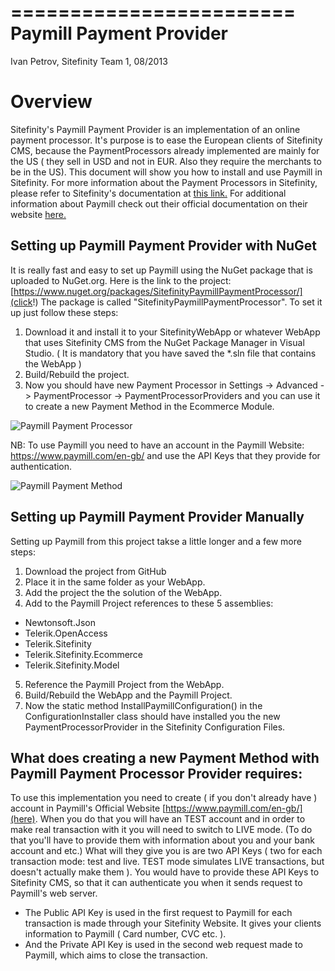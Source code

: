 ========================
Paymill Payment Provider
========================

Ivan Petrov, Sitefinity Team 1, 08/2013

# Overview
Sitefinity's Paymill Payment Provider is an implementation of an online payment processor. It's purpose is to ease the European clients of Sitefinity CMS, because the PaymentProcessors already implemented are mainly for the US ( they sell in USD and not in EUR. Also they require the merchants to be in the US). This document will show you how to install and use Paymill in Sitefinity. For more information about the Payment Processors in Sitefinity, please refer to Sitefinity's documentation at [this link.](http://www.sitefinity.com/documentation/documentationarticles/developers-guide/sitefinity-essentials/modules/ecommerce/payment-methods/payment-processors) For additional information about Paymill check out their official documentation on their website [here.](https://www.paymill.com/en-gb/)

## Setting up Paymill Payment Provider with NuGet
It is really fast and easy to set up Paymill using the NuGet package that is uploaded to NuGet.org. Here is the link to the project: [https://www.nuget.org/packages/SitefinityPaymillPaymentProcessor/](click!) The package is called "SitefinityPaymillPaymentProcessor". To set it up just follow these steps:
1. Download it and install it to your SitefinityWebApp or whatever WebApp that uses Sitefinity CMS from the NuGet Package Manager in Visual Studio. ( It is mandatory that you have saved the *.sln file that contains the WebApp )
2. Build/Rebuild the project.
3. Now you should have new Payment Processor in Settings -> Advanced -> PaymentProcessor -> PaymentProcessorProviders and you can use it to create a new Payment Method in the Ecommerce Module.

![Paymill Payment Processor](http://s14.postimg.org/6ddinsa3l/Payment_Method.png)

NB: To use Paymill you need to have an account in the Paymill Website: https://www.paymill.com/en-gb/ and use the API Keys that they provide for authentication.

![Paymill Payment Method](http://s14.postimg.org/6ddinsa3l/Payment_Method.png)

## Setting up Paymill Payment Provider Manually

Setting up Paymill from this project takse a little longer and a few more steps:

1. Download the project from GitHub
2. Place it in the same folder as your WebApp.
3. Add the project the the solution of the WebApp.
4. Add to the Paymill Project references to these 5 assemblies:
 * Newtonsoft.Json
 * Telerik.OpenAccess
 * Telerik.Sitefinity
 * Telerik.Sitefinity.Ecommerce
 * Telerik.Sitefinity.Model
5. Reference the Paymill Project from the WebApp.
6. Build/Rebuild the WebApp and the Paymill Project.
7. Now the static method InstallPaymillConfiguration() in the ConfigurationInstaller class should have installed you the new PaymentProcessorProvider in the Sitefinity Configuration Files.

## What does creating a new Payment Method with Paymill Payment Processor Provider requires:
To use this implementation you need to create ( if you don't already have ) account in Paymill's Official Website [https://www.paymill.com/en-gb/](here). When you do that you will have an TEST account and in order to make real transaction with it you will need to switch to LIVE mode. (To do that you'll have to provide them with information about you and your bank account and etc.) What will they give you is are two API Keys ( two for each transaction mode: test and live. TEST mode simulates LIVE transactions, but doesn't actually make them ). You would have to provide these API Keys to Sitefinity CMS, so that it can authenticate you when it sends request to Paymill's web server. 
* The Public API Key is used in the first request to Paymill for each transaction is made through your Sitefinity Website. It gives your clients information to Paymill ( Card number, CVC etc. ). 
* And the Private API Key is used in the second web request made to Paymill, which aims to close the transaction.